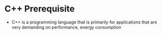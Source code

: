# C++ Prerequisite
- C++ is a programming language that is primarily for applications that are very demanding on performance, energy consumption
